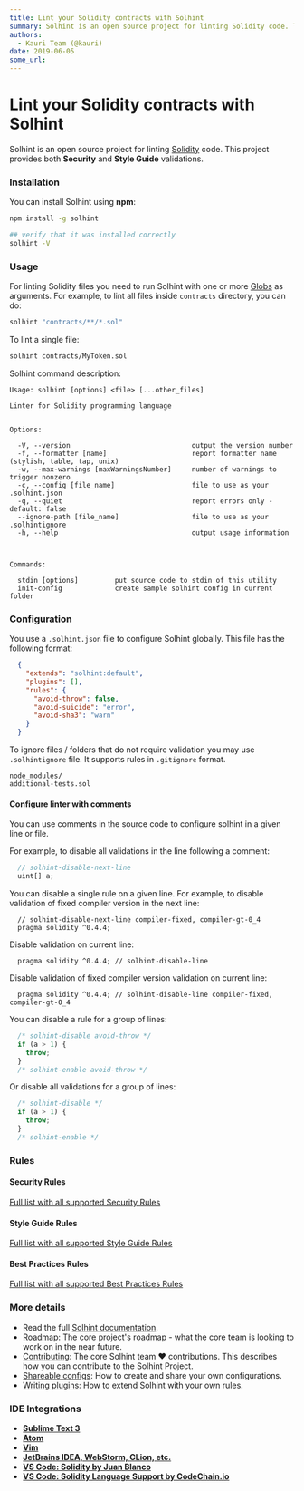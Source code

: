 ```yaml
---
title: Lint your Solidity contracts with Solhint
summary: Solhint is an open source project for linting Solidity code. This project provides both Security and Style Guide validations. Installation You can install Solhint using npm-npm install -g solhint - verify that it was installed correctly solhint -V Usage For linting Solidity files you need to run Solhint with one or more Globs as arguments. For example, to lint all files inside contracts directory, you can do-solhint contracts/**/*.sol To lint a single file-solhint contracts/MyToken.sol Solhint c
authors:
  - Kauri Team (@kauri)
date: 2019-06-05
some_url: 
---
```


# Lint your Solidity contracts with Solhint


Solhint is an open source project for linting [Solidity](http://solidity.readthedocs.io/en/develop/) code. This project
provides both **Security** and **Style Guide** validations.

### Installation

You can install Solhint using **npm**:

```sh
npm install -g solhint

## verify that it was installed correctly
solhint -V
```

### Usage

For linting Solidity files you need to run Solhint with one or more [Globs](https://en.wikipedia.org/wiki/Glob_(programming)) as arguments. For example, to lint all files inside `contracts` directory, you can do:

```sh
solhint "contracts/**/*.sol"
```

To lint a single file:

```sh
solhint contracts/MyToken.sol
```

Solhint command description:

```text
Usage: solhint [options] <file> [...other_files]

Linter for Solidity programming language


Options:

  -V, --version                              output the version number
  -f, --formatter [name]                     report formatter name (stylish, table, tap, unix)
  -w, --max-warnings [maxWarningsNumber]     number of warnings to trigger nonzero
  -c, --config [file_name]                   file to use as your .solhint.json
  -q, --quiet                                report errors only - default: false
  --ignore-path [file_name]                  file to use as your .solhintignore
  -h, --help                                 output usage information



Commands:

  stdin [options]         put source code to stdin of this utility
  init-config             create sample solhint config in current folder
```

### Configuration

You use a `.solhint.json` file to configure Solhint globally. This file has the following
format:

```json
  {
    "extends": "solhint:default",
    "plugins": [],
    "rules": {
      "avoid-throw": false,
      "avoid-suicide": "error",
      "avoid-sha3": "warn"
    }
  }
```

To ignore files / folders that do not require validation you may use `.solhintignore` file. It supports rules in
`.gitignore` format.

```text
node_modules/
additional-tests.sol
```

#### Configure linter with comments

You can use comments in the source code to configure solhint in a given line or file.

For example, to disable all validations in the line following a comment:

```javascript
  // solhint-disable-next-line
  uint[] a;
```

You can disable a single rule on a given line. For example, to disable validation of fixed compiler
version in the next line:

```text
  // solhint-disable-next-line compiler-fixed, compiler-gt-0_4
  pragma solidity ^0.4.4;
```

Disable validation on current line:

```text
  pragma solidity ^0.4.4; // solhint-disable-line
```

Disable validation of fixed compiler version validation on current line:

```text
  pragma solidity ^0.4.4; // solhint-disable-line compiler-fixed, compiler-gt-0_4
```

You can disable a rule for a group of lines:

```javascript
  /* solhint-disable avoid-throw */
  if (a > 1) {
    throw;
  }
  /* solhint-enable avoid-throw */
```

Or disable all validations for a group of lines:

```javascript
  /* solhint-disable */
  if (a > 1) {
    throw;
  }
  /* solhint-enable */
```

### Rules
#### Security Rules
[Full list with all supported Security Rules](https://github.com/protofire/solhint/blob/master/docs/rules.md#security-rules)
#### Style Guide Rules
[Full list with all supported Style Guide Rules](https://github.com/protofire/solhint/blob/master/docs/rules.md#style-guide-rules)
#### Best Practices Rules
[Full list with all supported Best Practices Rules](https://github.com/protofire/solhint/blob/master/docs/rules.md#best-practise-rules)

### More details

* Read the full [Solhint documentation](https://protofire.github.io/solhint/).
* [Roadmap](https://github.com/protofire/solhint/blob/master/ROADMAP.md): The core project's roadmap - what the core team is looking to work on in the near future.
* [Contributing](https://github.com/protofire/solhint/blob/master/CONTRIBUTING.md): The core Solhint team :heart: contributions. This describes how you can contribute to the Solhint Project.
* [Shareable configs](https://github.com/protofire/solhint/blob/master/docs/shareable-configs.md): How to create and share your own configurations.
* [Writing plugins](https://github.com/protofire/solhint/blob/master/docs/writing-plugins.md): How to extend Solhint with your own rules.

### IDE Integrations

  - **[Sublime Text 3](https://packagecontrol.io/search/solhint)**
  - **[Atom](https://atom.io/packages/atom-solidity-linter)**
  - **[Vim](https://github.com/sohkai/syntastic-local-solhint)**
  - **[JetBrains IDEA, WebStorm, CLion, etc.](https://plugins.jetbrains.com/plugin/10177-solidity-solhint)**
  - **[VS Code: Solidity by Juan Blanco](
         https://marketplace.visualstudio.com/items?itemName=JuanBlanco.solidity)**
  - **[VS Code: Solidity Language Support by CodeChain.io](
         https://marketplace.visualstudio.com/items?itemName=kodebox.solidity-language-server)**